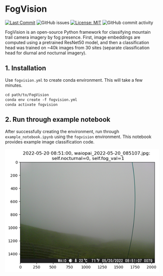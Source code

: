 # FogVision
[![Last Commit](https://img.shields.io/github/last-commit/jnicolow/FogVision)](
https://github.com/jnicolow/FogVision/commits/)
![GitHub issues](https://img.shields.io/github/issues/jnicolow/FogVision)
[![License: MIT](https://img.shields.io/badge/License-MIT-yellow.svg)](https://opensource.org/licenses/MIT)
![GitHub commit activity](https://img.shields.io/github/commit-activity/y/jnicolow/FogVision)

FogVision is an open-source Python framework for classifying mountain trail camera imagery by fog presence. First, image embeddings are computed using a pretrained ResNet50 model, and then a classification head was trained on ~40k images from 30 sites (separate classification head for diurnal and nocturnal imagery).



## 1. Installation<a name="introduction"></a>
Use `fogvision.yml` to create conda environment. This will take a few minutes.
```
cd path/to/FogVision
conda env create -f fogvision.yml
conda activate fogvision
```

## 2. Run through example notebook
After successfully creating the environment, run through `example_notebook.ipynb` using the `fogvision` environment. This notebook provides example image classification code.

<img src="media/classif_example.png" alt="Image Classification Example">



